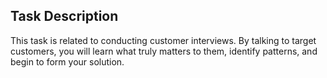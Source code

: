 ## Task Description
This task is related to conducting customer interviews. By talking to target customers, you will learn what truly matters to them, identify patterns, and begin to form your solution.
